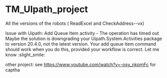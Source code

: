 # TM_UIpath_project

All the versions of the robots ( ReadExcel and CheckAddress--vx)

Issue with Uipath: Add Queue Item activity - The operation has timed out
Maybe the solution is downgrading your Uipath.System.Activities package to version 20.4.0, not the latest version. Your add queue item command should work when you do this, provided your workflow is correct. Let me know :slight_smile:



other project:
see https://www.youtube.com/watch?v=-osy_nkpmFc for captha
